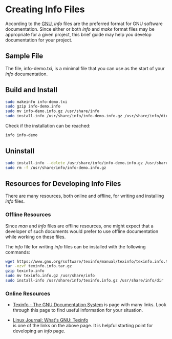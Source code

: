 # Creating Info Files

According to the [GNU](https://www.gnu.org/prep/standards/html_node/GNU-Manuals.html#GNU-Manuals),
*info* files are the preferred format for GNU software
documentation.  Since either or both *info* and *make* format
files may be appropriate for a given project, this brief
guide may help you develop documentation for your project.

## Sample File

The file, info-demo.txi, is a minimal file that you can
use as the start of your *info* documentation.

## Build and Install

~~~sh
sudo makeinfo info-demo.txi
sudo gzip info-demo.info
sudo mv info-demo.info.gz /usr/share/info
sudo install-info /usr/share/info/info-demo.info.gz /usr/share/info/dir
~~~

Check if the installation can be reached:

~~~sh
info info-demo
~~~

## Uninstall

~~~sh
sudo install-info --delete /usr/share/info/info-demo.info.gz /usr/share/info/dir
sudo rm -f /usr/share/info/info-demo.info.gz
~~~

## Resources for Developing Info Files

There are many resources, both online and offline, for
writing and installing *info* files.

### Offline Resources

Since *man* and *info* files are offline resources, one
might expect that a developer of such documents would prefer
to use offline documentation while working on these files.

The *info* file for writing *info* files can be installed
with the following commands:

~~~sh
wget https://www.gnu.org/software/texinfo/manual/texinfo/texinfo.info.tar.gz
tar -xzvf texinfo.info.tar.gz
gzip texinfo.info
sudo mv texinfo.info.gz /usr/share/info
sudo install-info /usr/share/info/texinfo.info.gz /usr/share/info/dir
~~~

### Online Resources

- [Texinfo - The GNU Documentation System](https://www.gnu.org/software/texinfo/)
  is page with many links.  Look through this page to find useful
  information for your situation.

- [Linux Journal: What's GNU: Texinfo](https://www.linuxjournal.com/article/2840)  
  is one of the links on the above page.  It is helpful starting
  point for developing an *info* page.

